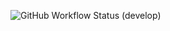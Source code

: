 ![GitHub Workflow Status (develop)](https://img.shields.io/github/workflow/status/Yamikiri9671/tre/CI/develop?style=flat-square)

